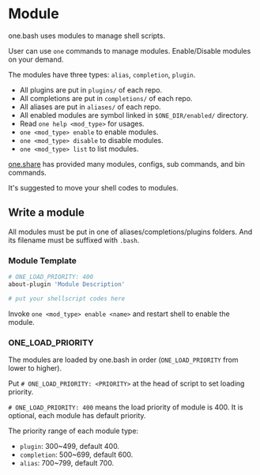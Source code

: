 # Module

one.bash uses modules to manage shell scripts.

User can use `one` commands to manage modules. Enable/Disable modules on your demand.

The modules have three types: `alias`, `completion`, `plugin`.

- All plugins are put in `plugins/` of each repo.
- All completions are put in `completions/` of each repo.
- All aliases are put in `aliases/` of each repo.
- All enabled modules are symbol linked in `$ONE_DIR/enabled/` directory.
- Read `one help <mod_type>` for usages.
- `one <mod_type> enable` to enable modules.
- `one <mod_type> disable` to disable modules.
- `one <mod_type> list` to list modules.

[one.share][] has provided many modules, configs, sub commands, and bin commands.

It's suggested to move your shell codes to modules.

## Write a module

All modules must be put in one of aliases/completions/plugins folders. And its filename must be suffixed with `.bash`.

### Module Template

```sh
# ONE_LOAD_PRIORITY: 400
about-plugin 'Module Description'

# put your shellscript codes here
```

Invoke `one <mod_type> enable <name>` and restart shell to enable the module.

### ONE_LOAD_PRIORITY

The modules are loaded by one.bash in order (`ONE_LOAD_PRIORITY` from lower to higher).

Put `# ONE_LOAD_PRIORITY: <PRIORITY>` at the head of script to set loading priority.

`# ONE_LOAD_PRIORITY: 400` means the load priority of module is 400. It is optional, each module has default priority.

The priority range of each module type:

- `plugin`: 300~499, default 400.
- `completion`: 500~699, default 600.
- `alias`: 700~799, default 700.


<!-- links -->

[one.share]: https://github.com/one-bash/one.share
